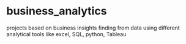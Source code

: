 # business_analytics
projects based on business insights finding from data using different analytical tools like excel, SQL, python, Tableau
